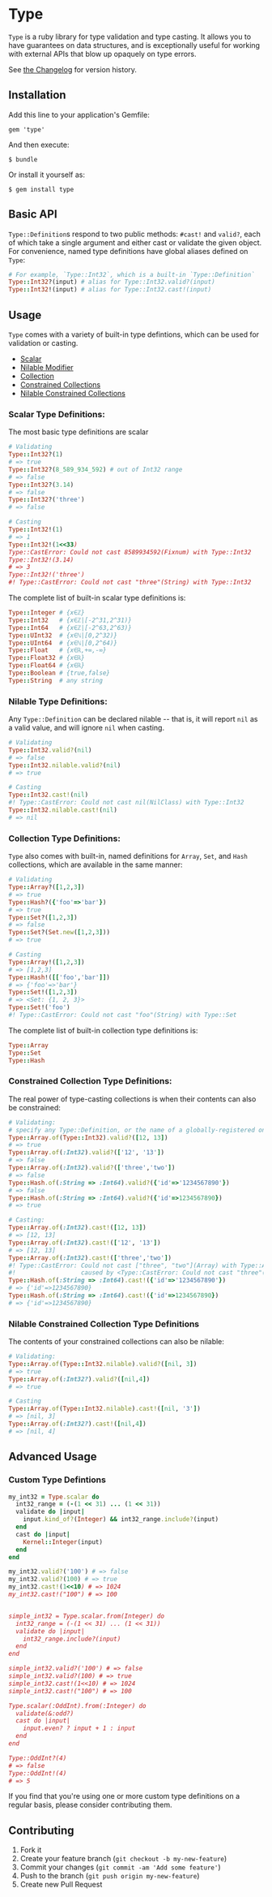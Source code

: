 # Type

`Type` is a ruby library for type validation and type casting. It allows you to
have guarantees on data structures, and is exceptionally useful for working with
external APIs that blow up opaquely on type errors.

See [the Changelog](CHANGELOG.md) for version history.

## Installation

Add this line to your application's Gemfile:

    gem 'type'

And then execute:

    $ bundle

Or install it yourself as:

    $ gem install type

## Basic API

`Type::Definition`s respond to two public methods: `#cast!` and `valid?`, each
of which take a single argument and either cast or validate the given object.
For convenience, named type definitions have global aliases defined on `Type`:

~~~ ruby
# For example, `Type::Int32`, which is a built-in `Type::Definition`
Type::Int32?(input) # alias for Type::Int32.valid?(input)
Type::Int32!(input) # alias for Type::Int32.cast!(input)
~~~

## Usage

`Type` comes with a variety of built-in type defintions, which can be used for
validation or casting.

 - [Scalar](#scalar-type-definitions)
 - [Nilable Modifier](#nilable-type-definitions)
 - [Collection](#collection-type-definitions)
 - [Constrained Collections](#constrained-collection-type-definitions)
 - [Nilable Constrained Collections](#nilable-constrained-collection-type-definitions)

### Scalar Type Definitions:

The most basic type definitions are scalar

~~~ ruby
# Validating
Type::Int32?(1)
# => true
Type::Int32?(8_589_934_592) # out of Int32 range
# => false
Type::Int32?(3.14)
# => false
Type::Int32?('three')
# => false

# Casting
Type::Int32!(1)
# => 1
Type::Int32!(1<<33)
Type::CastError: Could not cast 8589934592(Fixnum) with Type::Int32
Type::Int32!(3.14)
# => 3
Type::Int32!('three')
#! Type::CastError: Could not cast "three"(String) with Type::Int32
~~~

The complete list of built-in scalar type definitions is:

~~~ ruby
Type::Integer # {x∈ℤ}
Type::Int32   # {x∈ℤ|[-2^31,2^31)}
Type::Int64   # {x∈ℤ|[-2^63,2^63)}
Type::UInt32  # {x∈ℕ|[0,2^32)}
Type::UInt64  # {x∈ℕ|[0,2^64)}
Type::Float   # {x∈ℝ,+∞,-∞}
Type::Float32 # {x∈ℝ}
Type::Float64 # {x∈ℝ}
Type::Boolean # {true,false}
Type::String  # any string
~~~

### Nilable Type Definitions:

Any `Type::Definition` can be declared nilable -- that is, it will report `nil`
as a valid value, and will ignore `nil` when casting.

~~~ ruby
# Validating
Type::Int32.valid?(nil)
# => false
Type::Int32.nilable.valid?(nil)
# => true

# Casting
Type::Int32.cast!(nil)
#! Type::CastError: Could not cast nil(NilClass) with Type::Int32
Type::Int32.nilable.cast!(nil)
# => nil
~~~

### Collection Type Definitions:

`Type` also comes with built-in, named definitions for `Array`, `Set`, and
`Hash` collections, which are available in the same manner:

~~~ ruby
# Validating
Type::Array?([1,2,3])
# => true
Type::Hash?({'foo'=>'bar'})
# => true
Type::Set?([1,2,3])
# => false
Type::Set?(Set.new([1,2,3]))
# => true

# Casting
Type::Array!([1,2,3])
# => [1,2,3]
Type::Hash!([['foo','bar']])
# => {'foo'=>'bar'}
Type::Set!([1,2,3])
# => <Set: {1, 2, 3}>
Type::Set!('foo')
#! Type::CastError: Could not cast "foo"(String) with Type::Set
~~~

The complete list of built-in collection type definitions is:

~~~ ruby
Type::Array
Type::Set
Type::Hash
~~~

### Constrained Collection Type Definitions:

The real power of type-casting collections is when their contents can also be
constrained:

~~~ ruby
# Validating:
# specify any Type::Definition, or the name of a globally-registered one:
Type::Array.of(Type::Int32).valid?([12, 13])
# => true
Type::Array.of(:Int32).valid?(['12', '13'])
# => false
Type::Array.of(:Int32).valid?(['three','two'])
# => false
Type::Hash.of(:String => :Int64).valid?({'id'=>'1234567890'})
# => false
Type::Hash.of(:String => :Int64).valid?({'id'=>1234567890})
# => true

# Casting:
Type::Array.of(:Int32).cast!([12, 13])
# => [12, 13]
Type::Array.of(:Int32).cast!(['12', '13'])
# => [12, 13]
Type::Array.of(:Int32).cast!(['three','two'])
#! Type::CastError: Could not cast ["three", "two"](Array) with Type::Array(Int32),
#!                  caused by <Type::CastError: Could not cast "three"(String) with Type::Int32>
Type::Hash.of(:String => :Int64).cast!({'id'=>'1234567890'})
# => {'id'=>1234567890}
Type::Hash.of(:String => :Int64).cast!({'id'=>1234567890})
# => {'id'=>1234567890}
~~~

### Nilable Constrained Collection Type Definitions

The contents of your constrained collections can also be nilable:

~~~ ruby
# Validating:
Type::Array.of(Type::Int32.nilable).valid?([nil, 3])
# => true
Type::Array.of(:Int32?).valid?([nil,4])
# => true

# Casting
Type::Array.of(Type::Int32.nilable).cast!([nil, '3'])
# => [nil, 3]
Type::Array.of(:Int32?).cast!([nil,4])
# => [nil, 4]
~~~

## Advanced Usage

### Custom Type Defintions

~~~ ruby
my_int32 = Type.scalar do
  int32_range = (-(1 << 31) ... (1 << 31))
  validate do |input|
    input.kind_of?(Integer) && int32_range.include?(input)
  end
  cast do |input|
    Kernel::Integer(input)
  end
end

my_int32.valid?('100') # => false
my_int32.valid?(100) # => true
my_int32.cast!(1<<10) # => 1024
my_int32.cast!("100") # => 100


simple_int32 = Type.scalar.from(Integer) do
  int32_range = (-(1 << 31) ... (1 << 31))
  validate do |input|
    int32_range.include?(input)
  end
end

simple_int32.valid?('100') # => false
simple_int32.valid?(100) # => true
simple_int32.cast!(1<<10) # => 1024
simple_int32.cast!("100") # => 100

Type.scalar(:OddInt).from(:Integer) do
  validate(&:odd?)
  cast do |input|
    input.even? ? input + 1 : input
  end
end

Type::OddInt?(4)
# => false
Type::OddInt!(4)
# => 5
~~~

If you find that you're using one or more custom type definitions on a regular
basis, please consider contributing them.

## Contributing

1. Fork it
2. Create your feature branch (`git checkout -b my-new-feature`)
3. Commit your changes (`git commit -am 'Add some feature'`)
4. Push to the branch (`git push origin my-new-feature`)
5. Create new Pull Request
